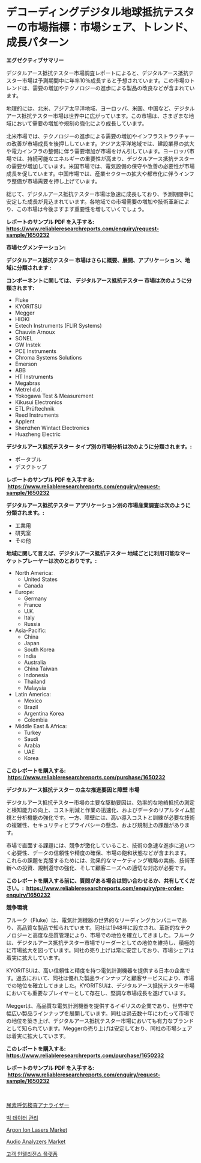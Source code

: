 <p><h1>デコーディングデジタル地球抵抗テスターの市場指標：市場シェア、トレンド、成長パターン</h1></p><p><strong>エグゼクティブサマリー</strong></p>
<p><p>デジタルアース抵抗テスター市場調査レポートによると、デジタルアース抵抗テスター市場は予測期間中に年率10％成長すると予想されています。この市場のトレンドは、需要の増加やテクノロジーの進歩による製品の改良などが含まれています。</p><p>地理的には、北米、アジア太平洋地域、ヨーロッパ、米国、中国など、デジタルアース抵抗テスター市場は世界中に広がっています。この市場は、さまざまな地域において需要の増加や規制の強化により成長しています。</p><p>北米市場では、テクノロジーの進歩による需要の増加やインフラストラクチャーの改善が市場成長を後押ししています。アジア太平洋地域では、建設業界の拡大や電力インフラの整備に伴う需要増加が市場をけん引しています。ヨーロッパ市場では、持続可能なエネルギーの重要性が高まり、デジタルアース抵抗テスターの需要が増加しています。米国市場では、電気設備の保守や改善の必要性が市場成長を促しています。中国市場では、産業セクターの拡大や都市化に伴うインフラ整備が市場需要を押し上げています。</p><p>総じて、デジタルアース抵抗テスター市場は急速に成長しており、予測期間中に安定した成長が見込まれています。各地域での市場需要の増加や技術革新により、この市場は今後ますます重要性を増していくでしょう。</p></p>
<p><strong>レポートのサンプル PDF を入手する: <a href="https://www.reliableresearchreports.com/enquiry/request-sample/1650232">https://www.reliableresearchreports.com/enquiry/request-sample/1650232</a></strong></p>
<p><strong>市場セグメンテーション:</strong></p>
<p><strong> デジタルアース抵抗テスター 市場はさらに概要、展開、アプリケーション、地域に分類されます :</strong></p>
<p><strong>コンポーネントに関しては、 デジタルアース抵抗テスター 市場は次のように分類されます: &nbsp;</strong></p>
<p><ul><li>Fluke</li><li>KYORITSU</li><li>Megger</li><li>HIOKI</li><li>Extech Instruments (FLIR Systems)</li><li>Chauvin Arnoux</li><li>SONEL</li><li>GW Instek</li><li>PCE Instruments</li><li>Chroma Systems Solutions</li><li>Emerson</li><li>ABB</li><li>HT Instruments</li><li>Megabras</li><li>Metrel d.d.</li><li>Yokogawa Test & Measurement</li><li>Kikusui Electronics</li><li>ETL Prüftechnik</li><li>Reed Instruments</li><li>Applent</li><li>Shenzhen Wintact Electronics</li><li>Huazheng Electric</li></ul></p>
<p><strong> デジタルアース抵抗テスター タイプ別の市場分析は次のように分類されます。:</strong></p>
<p><ul><li>ポータブル</li><li>デスクトップ</li></ul></p>
<p><strong>レポートのサンプル PDF を入手する: &nbsp;<a href="https://www.reliableresearchreports.com/enquiry/request-sample/1650232">https://www.reliableresearchreports.com/enquiry/request-sample/1650232</a></strong></p>
<p><strong> デジタルアース抵抗テスター アプリケーション別の市場産業調査は次のように分類されます。:</strong></p>
<p><ul><li>工業用</li><li>研究室</li><li>その他</li></ul></p>
<p><strong>地域に関して言えば、デジタルアース抵抗テスター 地域ごとに利用可能なマーケットプレーヤーは次のとおりです。:</strong></p>
<p><ul>
    <li>
        North America:
        <ul>
            <li>United States</li>
            <li>Canada</li>
        </ul>
    </li>
    <li>
        Europe:
        <ul>
            <li>Germany</li>
            <li>France</li>
            <li>U.K.</li>
            <li>Italy</li>
            <li>Russia</li>
        </ul>
    </li>
    <li>
        Asia-Pacific:
        <ul>
            <li>China</li>
            <li>Japan</li>
            <li>South Korea</li>
            <li>India</li>
            <li>Australia</li>
            <li>China Taiwan</li>
            <li>Indonesia</li>
            <li>Thailand</li>
            <li>Malaysia</li>
        </ul>
    </li>
    <li>
        Latin America:
        <ul>
            <li>Mexico</li>
            <li>Brazil</li>
            <li>Argentina Korea</li>
            <li>Colombia</li>
        </ul>
    </li>
    <li>
        Middle East & Africa:
        <ul>
            <li>Turkey</li>
            <li>Saudi</li>
            <li>Arabia</li>
            <li>UAE</li>
            <li>Korea</li>
        </ul>
    </li>
    </ul></p>
<p><strong>このレポートを購入する: &nbsp;<a href="https://www.reliableresearchreports.com/purchase/1650232">https://www.reliableresearchreports.com/purchase/1650232</a></strong></p>
<p><strong>デジタルアース抵抗テスター の主な推進要因と障壁 市場</strong></p>
<p><p>デジタルアース抵抗テスター市場の主要な駆動要因は、効率的な地絡抵抗の測定と検知能力の向上、コスト削減と作業の迅速化、およびデータのリアルタイム監視と分析機能の強化です。一方、障壁には、高い導入コストと訓練が必要な技術の複雑性、セキュリティとプライバシーの懸念、および規制上の課題があります。</p><p>市場で直面する課題には、競争が激化していること、技術の急速な進歩に追いつく必要性、データの信頼性や精度の確保、市場の飽和状態などが含まれます。 これらの課題を克服するためには、効果的なマーケティング戦略の実施、技術革新への投資、規制遵守の強化、そして顧客ニーズへの適切な対応が必要です。</p></p>
<p><strong>このレポートを購入する前に、質問がある場合は問い合わせるか、共有してください。:&nbsp; <a href="https://www.reliableresearchreports.com/enquiry/pre-order-enquiry/1650232">https://www.reliableresearchreports.com/enquiry/pre-order-enquiry/1650232</a></strong></p>
<p><strong>競争環境</strong></p>
<p><p>フルーク（Fluke）は、電気計測機器の世界的なリーディングカンパニーであり、高品質な製品で知られています。同社は1948年に設立され、革新的なテクノロジーと高度な品質管理により、市場での地位を確立してきました。フルークは、デジタルアース抵抗テスター市場でリーダーとしての地位を維持し、積極的に市場拡大を図っています。同社の売り上げは常に安定しており、市場シェアは着実に拡大しています。</p><p>KYORITSUは、高い信頼性と精度を持つ電気計測機器を提供する日本の企業です。過去において、同社は優れた製品ラインナップと顧客サービスにより、市場での地位を確立してきました。KYORITSUは、デジタルアース抵抗テスター市場においても重要なプレイヤーとして存在し、堅調な市場成長を遂げています。</p><p>Meggerは、高品質な電気計測機器を提供するイギリスの企業であり、世界中で幅広い製品ラインナップを展開しています。同社は過去数十年にわたって市場での地位を築き上げ、デジタルアース抵抗テスター市場においても有力なブランドとして知られています。Meggerの売り上げは安定しており、同社の市場シェアは着実に拡大しています。</p></p>
<p><strong>このレポートを購入する: &nbsp; <a href="https://www.reliableresearchreports.com/purchase/1650232">https://www.reliableresearchreports.com/purchase/1650232</a></strong></p>
<p><strong>レポートのサンプル PDF を入手する: &nbsp;<a href="https://www.reliableresearchreports.com/enquiry/request-sample/1650232">https://www.reliableresearchreports.com/enquiry/request-sample/1650232</a></strong><strong></strong></p>
<p>&nbsp;</p>
<p><p><a href="https://github.com/AriMuller2009/Market-Research-Report-List-1/blob/main/18896529970.md">尿素呼気検査アナライザー</a></p><p><a href="https://github.com/JeromeRtyau89966/Market-Research-Report-List-1/blob/main/30226339374.md">빅 데이터 관리</a></p><p><a href="https://github.com/peachesmcdowel1/Market-Research-Report-List-2/blob/main/argon-ion-lasers-market.md">Argon Ion Lasers Market</a></p><p><a href="https://github.com/edytherolanlouisejk1miz0wig/Market-Research-Report-List-1/blob/main/audio-analyzers-market.md">Audio Analyzers Market</a></p><p><a href="https://github.com/TimmyMann6767/Market-Research-Report-List-1/blob/main/14573939373.md">고객 인텔리전스 플랫폼</a></p></p>